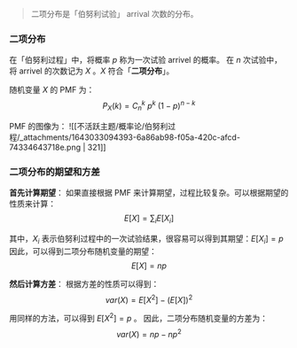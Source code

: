 > 二项分布是「伯努利试验」 arrival 次数的分布。


### 二项分布
在「伯努利过程」中，将概率 $p$  称为一次试验 arrivel 的概率。
在 $n$  次试验中，将 arrivel 的次数记为 $X$ 。$X$  符合「**二项分布**」。

随机变量 $X$  的 PMF 为：
$$P_X(k) = C_n^k \ p^k \ (1-p)^{n-k}
$$

PMF 的图像为：
![[不活跃主题/概率论/伯努利过程/_attachments/1643033094393-6a86ab98-f05a-420c-afcd-74334643718e.png | 321]]


### 二项分布的期望和方差
**首先计算期望**：
如果直接根据  PMF 来计算期望，过程比较复杂。可以根据期望的性质来计算：
$$E[X] = \sum_i E[X_i]$$

其中，$X_i$  表示伯努利过程中的一次试验结果，很容易可以得到其期望：$E[X_i] = p$ 
因此，可以得到二项分布随机变量的期望：
$$E[X] = np$$


**然后计算方差**：
根据方差的性质可以得到：
$$var(X) = E[X^2] - (E[X])^2$$

用同样的方法，可以得到 $E[X^2] = p$ 。
因此，二项分布随机变量的方差为：
$$var(X) = np - np^2$$
